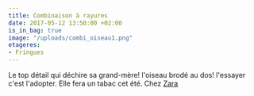 ```yaml
---
title: Combinaison à rayures
date: 2017-05-12 13:50:00 +02:00
is_in_bag: true
image: "/uploads/combi_oiseau1.png"
etageres:
- Fringues
---
```


Le top détail qui déchire sa grand-mère! l'oiseau brodé au dos! l'essayer c'est l'adopter. Elle fera un tabac cet été. Chez [Zara](https://www.zara.com/fr/fr/femme/nouveaut%C3%A9s/combinaison-brod%C3%A9e-dans-le-dos-c805003p4581553.html)